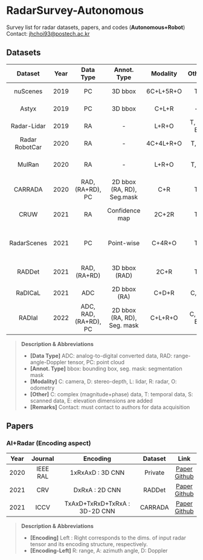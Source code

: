 <!--Overview-->
# RadarSurvey-Autonomous
Survey list for radar datasets, papers, and codes (**Autonomous+Robot**)  
Contact: jhchoi93@postech.ac.kr

<!--Dataset-->
## Datasets
| Dataset | Year | Data Type | Annot. Type | Modality | Other | Link | Remarks |
| :----: | :----: | :----: | :----: | :----: | :----: | :----: | :---- |
| nuScenes | 2019 | PC | 3D bbox | 6C+L+5R+O | T | [Paper](https://openaccess.thecvf.com/content_CVPR_2020/papers/Caesar_nuScenes_A_Multimodal_Dataset_for_Autonomous_Driving_CVPR_2020_paper.pdf)<br> [Website](https://www.nuscenes.org/) | * Motional<br> * 23 Class |
| Astyx | 2019 | PC | 3D bbox | C+L+R | - | [Paper](https://ieeexplore.ieee.org/document/8904734)<br> [Github](https://github.com/under-the-radar/radar_dataset_astyx) | * Astyx<br> * 7 Class |
| Radar-Lidar | 2019 | RA | - | L+R+O | T, S, E | [Website](https://sites.google.com/view/dgbicra2019-radar-lidar) | * KAIST<br> * Contact |
| Radar RobotCar | 2020 | RA | - | 4C+4L+R+O | T, S | [Paper](https://arxiv.org/pdf/1909.01300.pdf)<br> [Website](https://oxford-robotics-institute.github.io/radar-robotcar-dataset/documentation) | * Oxford Univ. |
| MulRan | 2020 | RA | - | L+R+O | T, S | [Paper](https://rpm.snu.ac.kr/publications/gskim-2020-icra.pdf)<br> [Website](https://sites.google.com/view/mulran-pr/home) | * Seoul Nat. Univ.<br> * Contact |
| CARRADA | 2020 | RAD, (RA+RD), PC | 2D bbox (RA, RD), Seg.mask | C+R | T | [Paper](https://arxiv.org/pdf/2005.01456.pdf)<br> [Github](https://github.com/valeoai/carrada_dataset) | * Valeo AI<br> * 3 Class |
| CRUW | 2021 | RA | Confidence map | 2C+2R | T | [Paper](https://openaccess.thecvf.com/content/WACV2021/papers/Wang_RODNet_Radar_Object_Detection_Using_Cross-Modal_Supervision_WACV_2021_paper.pdf)<br> [Website](https://www.cruwdataset.org/home) | * Univ. Washington<br> * 3 Class |
| RadarScenes | 2021 | PC | Point-wise | C+4R+O | T | [Paper](https://arxiv.org/pdf/2104.02493.pdf)<br> [Website](https://radar-scenes.com/) | * Mercedes-Benz AG<br> * 11 Class |
| RADDet | 2021 | RAD, (RA+RD) | 3D bbox (RAD) | 2C+R | T | [Paper](https://arxiv.org/pdf/2105.00363.pdf)<br> [Github](https://github.com/ZhangAoCanada/RADDet) | * Univ. Ottawa<br> * 6 Class |
| RaDICaL | 2021 | ADC | 2D bbox (RA) | C+D+R | C, T | [Paper](https://ieeexplore.ieee.org/document/9361086)<br> [Website](https://publish.illinois.edu/radicaldata/) | * UIUC |
| RADIal | 2022 | ADC, RAD, (RA+RD), PC | 2D bbox (RA, RD), Seg. mask | C+L+R+O | C, T, E | [Paper](https://arxiv.org/pdf/2112.10646.pdf)<br> [Github](https://github.com/valeoai/RADIal) | * Valeo AI<br> * 1 Class |

> **Description & Abbreviations**
> * **[Data Type]** ADC: analog-to-digital converted data, RAD: range-angle-Doppler tensor, PC: point cloud
> * **[Annot. Type]** bbox: bounding box, seg. mask: segmentation mask
> * **[Modality]** C: camera, D: stereo-depth, L: lidar, R: radar, O: odometry
> * **[Other]** C: complex (magnitude+phase) data, T: temporal data, S: scanned data, E: elevation dimensions are added
> * **[Remarks]** Contact: must contact to authors for data acquisition

<!--Paper-->
## Papers
### AI+Radar (Encoding aspect)
| Year | Journal | Encoding | Dataset | Link |
| :----: | :----: | :----: | :----: | :----: |
| 2020 | IEEE RAL | 1xRxAxD : 3D CNN | Private | [Paper](https://arxiv.org/pdf/2004.12165.pdf)<br> [Github](https://github.com/tudelft-iv/RTCnet/blob/master/README.md) | 
| 2021 | CRV | DxRxA : 2D CNN | RADDet | [Paper](https://arxiv.org/pdf/2105.00363.pdf)<br> [Github](https://github.com/ZhangAoCanada/RADDet) | 
| 2021 | ICCV | TxAxD+TxRxD+TxRxA : 3D-2D CNN  | CARRADA | [Paper](https://openaccess.thecvf.com/content/ICCV2021/papers/Ouaknine_Multi-View_Radar_Semantic_Segmentation_ICCV_2021_paper.pdf)<br> [Github](https://github.com/valeoai/MVRSS) | 

> **Description & Abbreviations**
> * **[Encoding]** Left : Right corresponds to the dims. of input radar tensor and its encoding structure, respectively.
> * **[Encoding-Left]** R: range, A: azimuth angle, D: Doppler
